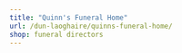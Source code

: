```yaml
---
title: "Quinn's Funeral Home"
url: /dun-laoghaire/quinns-funeral-home/
shop: funeral directors
---
```

